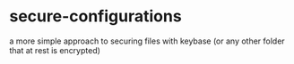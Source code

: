 # secure-configurations
a more simple approach to securing files with keybase (or any other folder that at rest is encrypted)
